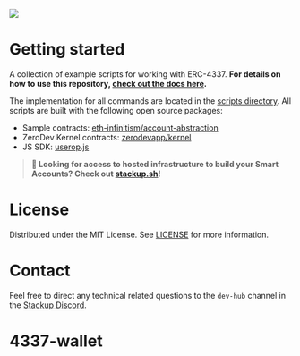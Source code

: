 ![](https://i.imgur.com/Ym2VV8z.png)

# Getting started

A collection of example scripts for working with ERC-4337. **For details on how to use this repository, [check out the docs here](https://docs.stackup.sh/docs/erc-4337-examples).**

The implementation for all commands are located in the [scripts directory](./scripts/). All scripts are built with the following open source packages:

- Sample contracts: [eth-infinitism/account-abstraction](https://github.com/eth-infinitism/account-abstraction)
- ZeroDev Kernel contracts: [zerodevapp/kernel](https://github.com/zerodevapp/kernel)
- JS SDK: [userop.js](https://github.com/stackup-wallet/userop.js)

> **🚀 Looking for access to hosted infrastructure to build your Smart Accounts? Check out [stackup.sh](https://www.stackup.sh/)!**

# License

Distributed under the MIT License. See [LICENSE](./LICENSE) for more information.

# Contact

Feel free to direct any technical related questions to the `dev-hub` channel in the [Stackup Discord](https://discord.gg/VTjJGvMNyW).
# 4337-wallet
